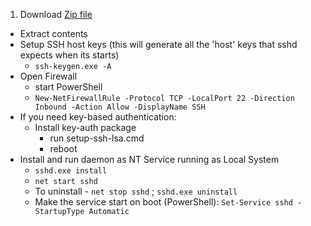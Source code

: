 1. Download [Zip file](https://github.com/PowerShell/Win32-OpenSSH/releases/download/11_09_2015/OpenSSH-Win32.zip)
* Extract contents
* Setup SSH host keys (this will generate all the 'host' keys that sshd expects when its starts)
     * `ssh-keygen.exe -A`
* Open Firewall
     * start PowerShell
     * `New-NetFirewallRule -Protocol TCP -LocalPort 22 -Direction Inbound -Action Allow -DisplayName SSH`
* If you need key-based authentication:
     * Install key-auth package
          * run setup-ssh-lsa.cmd
          * reboot
* Install and run daemon as NT Service running as Local System
     * `sshd.exe install`
     * `net start sshd`
     * To uninstall - `net stop sshd` ; `sshd.exe uninstall`
     * Make the service start on boot (PowerShell): `Set-Service sshd -StartupType Automatic`